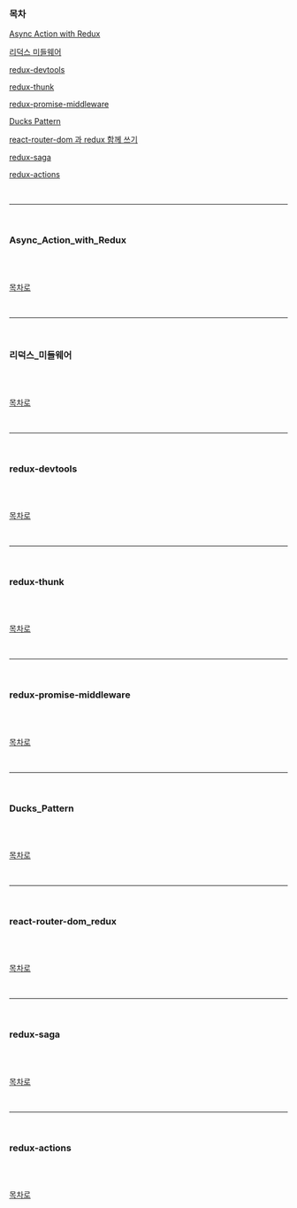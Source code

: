 ### 목차

[Async Action with Redux](#Async_Action_with_Redux)

[리덕스 미들웨어](#리덕스_미들웨어)

[redux-devtools](#redux-devtools)

[redux-thunk](#redux-thunk)

[redux-promise-middleware](#redux-promise-middleware)

[Ducks Pattern](#Ducks_Pattern)

[react-router-dom 과 redux 함께 쓰기](#react-router-dom_redux)

[redux-saga](#redux-saga)

[redux-actions](#redux-actions)

<br />

---

<br />

### Async_Action_with_Redux

<br />



<br />

[목차로](./목차)

<br />

---

<br />

### 리덕스_미들웨어

<br />



<br />

[목차로](./목차)

<br />

---

<br />

### redux-devtools

<br />



<br />

[목차로](./목차)

<br />

---

<br />

### redux-thunk

<br />



<br />

[목차로](./목차)

<br />

---

<br />

### redux-promise-middleware

<br />



<br />

[목차로](./목차)

<br />

---

<br />

### Ducks_Pattern

<br />



<br />

[목차로](./목차)

<br />

---

<br />

### react-router-dom_redux

<br />



<br />

[목차로](./목차)

<br />

---

<br />

### redux-saga

<br />



<br />

[목차로](./목차)

<br />

---

<br />

### redux-actions

<br />



<br />

[목차로](./목차)

<br />